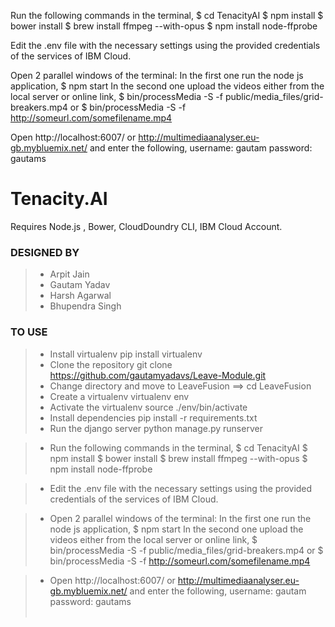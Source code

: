 Run the following commands in the terminal, $ cd TenacityAI $ npm install $ bower install $ brew install ffmpeg --with-opus $ npm install node-ffprobe

Edit the .env file with the necessary settings using the provided credentials of the services of IBM Cloud.

Open 2 parallel windows of the terminal: In the first one run the node js application, $ npm start In the second one upload the videos either from the local server or online link, $ bin/processMedia -S -f public/media_files/grid-breakers.mp4 or $ bin/processMedia -S -f http://someurl.com/somefilename.mp4

Open http://localhost:6007/ or http://multimediaanalyser.eu-gb.mybluemix.net/ and enter the following, username: gautam password: gautams


# Tenacity.AI

Requires Node.js , Bower, CloudDoundry CLI, IBM Cloud Account. 

### DESIGNED BY

>- Arpit Jain<BR>
>- Gautam Yadav<BR>
>- Harsh Agarwal<BR>
>- Bhupendra Singh<BR>
  


### TO USE

>- Install virtualenv pip install virtualenv<BR>
>- Clone the repository git clone https://github.com/gautamyadavs/Leave-Module.git<BR>
>- Change directory and move to LeaveFusion ==> cd LeaveFusion<BR>
>- Create a virtualenv virtualenv env<BR>
>- Activate the virtualenv source ./env/bin/activate<BR>
>- Install dependencies pip install -r requirements.txt<BR>
>- Run the django server python manage.py runserver<BR>
  
>- Run the following commands in the terminal, $ cd TenacityAI $ npm install $ bower install $ brew install ffmpeg --with-opus $ npm install node-ffprobe<BR>

>- Edit the .env file with the necessary settings using the provided credentials of the services of IBM Cloud.<BR>

>- Open 2 parallel windows of the terminal: In the first one run the node js application, $ npm start In the second one upload the videos either from the local server or online link, $ bin/processMedia -S -f public/media_files/grid-breakers.mp4 or $ bin/processMedia -S -f http://someurl.com/somefilename.mp4<BR>

>- Open http://localhost:6007/ or http://multimediaanalyser.eu-gb.mybluemix.net/ and enter the following, username: gautam password: gautams<BR><BR>

